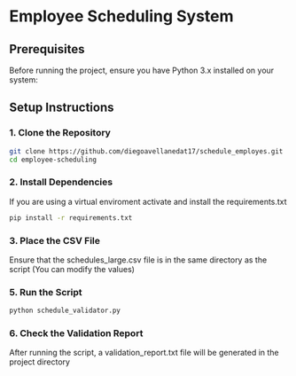 # Employee Scheduling System

## Prerequisites

Before running the project, ensure you have Python 3.x installed on your system:

## Setup Instructions

### 1. Clone the Repository

```bash
git clone https://github.com/diegoavellanedat17/schedule_employes.git
cd employee-scheduling
```

### 2. Install Dependencies
If you are using a virtual enviroment activate and install the requirements.txt

```bash
pip install -r requirements.txt
```

### 3. Place the CSV File
Ensure that the schedules_large.csv file is in the same directory as the script (You can modify the values)

### 5. Run the Script
```bash
python schedule_validator.py
```

### 6. Check the Validation Report
After running the script, a validation_report.txt file will be generated in the project directory
